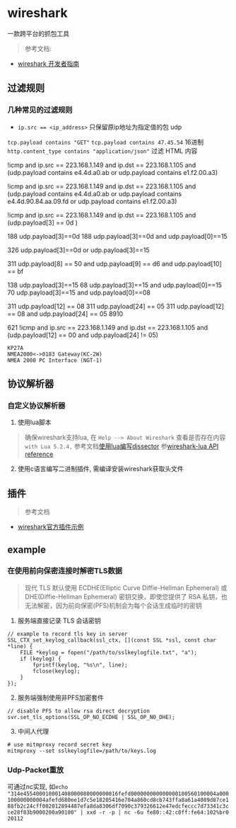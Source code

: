 # wireshark
一款跨平台的抓包工具

> 参考文档:
- [wireshark 开发者指南](https://www.wireshark.org/docs/wsdg_html_chunked/)

## 过滤规则

### 几种常见的过滤规则
- `ip.src == <ip_address>` 只保留原ip地址为指定值的包
udp

`tcp.payload contains "GET"`
`tcp.payload contains 47.45.54` 16进制
`http.content_type contains "application/json"` 过滤 HTML 内容

!icmp and ip.src == 223.168.1.149 and ip.dst == 223.168.1.105 and (udp.payload contains e4.4d.a0.ab or udp.payload contains e1.f2.00.a3)

!icmp and ip.src == 223.168.1.149 and ip.dst == 223.168.1.105 and (udp.payload contains e4.4d.a0.ab or udp.payload contains e4.4d.90.84.aa.09.fd or udp.payload contains e1.f2.00.a3)

!icmp and ip.src == 223.168.1.149 and ip.dst == 223.168.1.105 and (udp.payload[3] == 0d )

188     udp.payload[3]==0d
188     udp.payload[3]==0d and udp.payload[0]==15

<!-- 311     0d 15 -->

326     udp.payload[3]==0d or udp.payload[3]==15 

311     udp.payload[8] == 50 and udp.payload[9] == d6 and udp.payload[10] == bf 

138     udp.payload[3]==15
68      udp.payload[3]==15 and udp.payload[0]==15
70      udp.payload[3]==15 and udp.payload[0]==08

<!-- length -->
311     udp.payload[12] == 08
311     udp.payload[24] == 05
311     udp.payload[12] == 08 and udp.payload[24] == 05
8910

<!--  -->
621     !icmp and ip.src == 223.168.1.149 and ip.dst == 223.168.1.105 and (udp.payload[12] == 00 and udp.payload[24] != 05)
    
    KP27A
    NMEA2000<->0183 Gateway(KC-2W)
    NMEA 2000 PC Interface (NGT-1)

## 协议解析器

### 自定义协议解析器

1. 使用lua脚本
> 确保wireshark支持lua, 在 `Help --> About Wireshark` 查看是否存在内容 `with Lua 5.2.4,`
> 参考文档[使用lua编写dissector](https://www.wireshark.org/docs/wsdg_html_chunked/wslua_dissector_example.html)
> 参[wireshark-lua API reference](./wireshark-lua.md)

2. 使用c语言编写二进制插件, 需编译安装wireshark获取头文件

## 插件

> 参考文档
- [wireshark官方插件示例](https://gitlab.com/wireshark/wireshark/-/tree/master/plugins)

## example

### 在使用前向保密连接时解密TLS数据

> 现代 TLS 默认使用 ECDHE(Elliptic Curve Diffie-Hellman Ephemeral) 或 DHE(Diffie-Hellman Ephemeral) 密钥交换，即使您提供了 RSA 私钥，也无法解密，因为前向保密(PFS)机制会为每个会话生成临时的密钥

1. 服务端直接记录 TLS 会话密钥
```
// example to record tls key in server
SSL_CTX_set_keylog_callback(ssl_ctx, [](const SSL *ssl, const char *line) {
    FILE *keylog = fopen("/path/to/sslkeylogfile.txt", "a");
    if (keylog) {
        fprintf(keylog, "%s\n", line);
        fclose(keylog);
    }
});
```
2. 服务端强制使用非PFS加密套件
```
// disable PFS to allow rsa direct decryption
svr.set_tls_options(SSL_OP_NO_ECDHE | SSL_OP_NO_DHE);
```
3. 中间人代理
```
# use mitmproxy record secret key
mitmproxy --set sslkeylogfile=/path/to/keys.log
```

### Udp-Packet重放

可通过nc实现, 如`echo "314e455400010001408000080000000016fefd000000000000000100560100004a000100000000004afefd680ee1d7c5e18205416e704a860cd8cb743ffa8a61a4089d87ce188fb2c24cff002012894487efa8da8306df7090c379326612e47edcfeccc7d73341c3cce28f83b9000200a90100" | xxd -r -p | nc -6u fe80::42:c0ff:fe64:102%br0 20112`